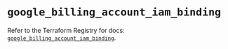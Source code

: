 # `google_billing_account_iam_binding`

Refer to the Terraform Registry for docs: [`google_billing_account_iam_binding`](https://registry.terraform.io/providers/hashicorp/google/5.13.0/docs/resources/billing_account_iam_binding).
